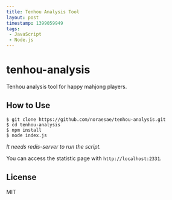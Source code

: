 ```yaml
---
title: Tenhou Analysis Tool
layout: post
timestamp: 1399059949
tags:
 - JavaScript
 - Node.js
---
```


tenhou-analysis
===============

Tenhou analysis tool for happy mahjong players.

How to Use
----------

```
$ git clone https://github.com/noraesae/tenhou-analysis.git
$ cd tenhou-analysis
$ npm install
$ node index.js
```

*It needs redis-server to run the script.*

You can access the statistic page with `http://localhost:2331`.

License
-------

MIT
